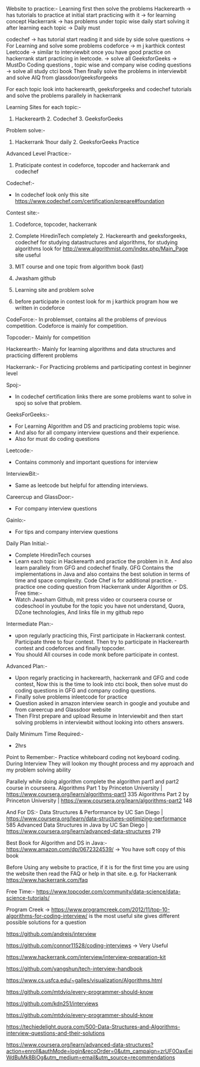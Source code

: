 
Website to practice:-
Learning first then solve the problems
Hackerearth -> has tutorials to practice at initial start practicing with it -> for learning concept
Hackerrank -> has problems under topic wise daily start solving it after learning each topic  -> Daily must

codechef -> has tutorial start reading it and side by side solve questions -> For Learning and solve some problems
codeforce -> m j karthick contest
Leetcode -> similar to interviewbit once you have good practice on hackerrank start practicing in leetcode. -> solve all
GeeksforGeeks -> MustDo Coding questions , topic wise and company wise coding questions -> solve all
study ctci book
Then finally solve the problems in interviewbit and solve AIQ from glassdoor/geeksforgeeks

For each topic look into hackerearth, geeksforgeeks and codechef tutorials and solve the problems parallely in hackerrank

Learning Sites for each topic:-
1. Hackerearth 2. Codechef 3. GeeksforGeeks

Problem solve:-
1. Hackerrank 1hour daily 2. GeeksforGeeks Practice  

Advanced Level Practice:-
1. Praticipate contest in codeforce, topcoder and hackerrank and codechef

Codechef:-
- In codechef look only this site https://www.codechef.com/certification/prepare#foundation


Contest site:-
1. Codeforce, topcoder, hackerrank

1. Complete HiredinTech completely 2. Hackerearth and geeksforgeeks, codechef for studying datastructures and algorithms, for studying algorithms look for http://www.algorithmist.com/index.php/Main_Page site useful
2.  MIT course and one topic from algorithm book (last)
3. Jwasham github
4. Learning site and problem solve
5. before participate in contest look for m j karthick program how we written in codeforce


CodeForce:-
In problemset, contains all the problems of previous competition. Codeforce is mainly for competition.

Topcoder:-
Mainly for competition

Hackerearth:-
Mainly for learning algorithms and data structures and practicing different problems

Hackerrank:-
For Practicing problems and participating contest in beginner level

Spoj:-
- In codechef certification links there are some problems want to solve in spoj so solve that problem.

GeeksForGeeks:-
- For Learning Algorithm and DS and practicing problems topic wise. 
- And also for all company interview questions and their experience.
- Also for must do coding questions

Leetcode:-
- Contains commonly and important questions for interview

InterviewBit:-
- Same as leetcode but helpful for attending interviews.

Careercup and GlassDoor:-
- For company interview questions

Gainlo:-
- For tips and company interview questions

Daily Plan Initial:-

- Complete HiredinTech courses 
- Learn each topic in Hackerearth and practice the problem in it. And also learn parallely from GFG and codechef finally. GFG Contains the implementations in Java and also contains the best solution in terms of time and space complexity. Code Chef is for additional practice.
-practice one coding question from Hackerrank under Algorithm or DS.
Free time:-
- Watch Jwasham Github, mit press video  or courseera course or codeschool in youtube for the topic you have not understand, Quora, DZone technologies, And links file in my github repo

Intermediate Plan:-
- upon regularly practicing this, First participate in Hackerrank contest. Participate three to four contest. Then try to participate in Hackerearth contest and codeforces and finally topcoder.
- You should All courses in code monk before participate in contest.

Advanced Plan:-
- Upon regarly practicing in hackerearth, hackerrank and GFG and code contest, Now this is the time to look into ctci book, then solve must do coding questions in GFG and company coding questions.
- Finally solve problems inleetcode for practice 
- Question asked in amazon interview  search in google and youtube and from careercup and Glassdoor website
- Then FIrst prepare and upload Resume in Interviewbit and then start solving problems in interviewbit without looking into others answers.

Daily Minimum Time Required:-
- 2hrs

Point to Remember:-  Practice whiteboard coding not keyboard coding. During Interview They will lookon my thought process and my approach and my problem solving ability

Parallely while doing algorithm complete the algorithm part1 and part2 course in courseera.
Algorithms Part 1 by Princeton University | https://www.coursera.org/learn/algorithms-part1 335
Algorithms Part 2 by Princeton University | https://www.coursera.org/learn/algorithms-part2 148

And For DS:-
Data Structures & Performance by UC San Diego | https://www.coursera.org/learn/data-structures-optimizing-performance 585
Advanced Data Structures in Java by UC San Diego | https://www.coursera.org/learn/advanced-data-structures 219

Best Book for Algorithm and DS in Java:-
https://www.amazon.com/dp/0672324539/ -> You have soft copy of this book

Before Using any website to practice, if it is for the first time you are using the website then read the FAQ or help in that site. e.g. for Hackerrank https://www.hackerrank.com/faq

Free Time:-
https://www.topcoder.com/community/data-science/data-science-tutorials/

Program Creek -> https://www.programcreek.com/2012/11/top-10-algorithms-for-coding-interview/ is the most useful site gives different possible solutions for a question

https://github.com/andreis/interview

https://github.com/connor11528/coding-interviews -> Very Useful

https://www.hackerrank.com/interview/interview-preparation-kit

https://github.com/yangshun/tech-interview-handbook

https://www.cs.usfca.edu/~galles/visualization/Algorithms.html

https://github.com/mtdvio/every-programmer-should-know

https://github.com/kdn251/interviews

https://github.com/mtdvio/every-programmer-should-know

https://techiedelight.quora.com/500-Data-Structures-and-Algorithms-interview-questions-and-their-solutions

https://www.coursera.org/learn/advanced-data-structures?action=enroll&authMode=login&recoOrder=0&utm_campaign=zrUF0OaxEeiWdBuMk8BiOg&utm_medium=email&utm_source=recommendations
